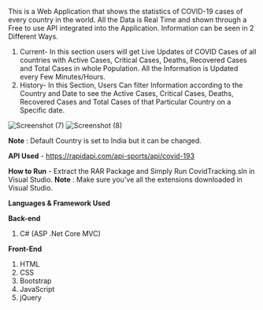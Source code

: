 This is a Web Application that shows the statistics of COVID-19 cases of every country in the world. All the Data is Real Time and shown through a Free to use API integrated into the Application. 
Information can be seen in 2 Different Ways.
1.  Current- In this section users will get Live Updates of COVID Cases of all countries with Active Cases, Critical Cases, Deaths, Recovered Cases and Total Cases in whole Population. All the Information is Updated every Few Minutes/Hours.
2.  History- In this Section, Users Can filter Information according to the Country and Date to see the Active Cases, Critical Cases, Deaths, Recovered Cases and Total Cases of that Particular Country on a Specific date.

![Screenshot (7)](https://user-images.githubusercontent.com/75582871/152463286-78bc0ad1-a5a7-4707-9e28-60b508477715.png)
![Screenshot (8)](https://user-images.githubusercontent.com/75582871/152463287-520aea43-8c1b-4799-ac57-cb3987831147.png)


**Note** : Default Country is set to India but it can be changed.

**API Used** - https://rapidapi.com/api-sports/api/covid-193

**How to Run** - Extract the RAR Package and Simply Run CovidTracking.sln in Visual Studio.
**Note** : Make sure you've all the extensions downloaded in Visual Studio.

**Languages & Framework Used**

**Back-end**
1. C# (ASP .Net Core MVC)

**Front-End** 
1. HTML
2. CSS
3. Bootstrap
4. JavaScript
5. jQuery

